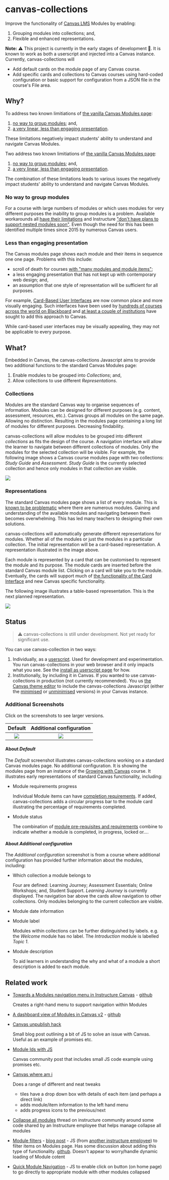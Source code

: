 # canvas-collections

Improve the functionality of [Canvas LMS](https://www.instructure.com/en-au/canvas) Modules by enabling:
1. Grouping modules into collections; and,
2. Flexible and enhanced representations.

**Note:** :warning: This project is currently in the early stages of development :construction:. It is known to work as both a userscript and injected into a Canvas instance. Currently, canvas-collections will
- Add default cards on the module page of any Canvas course.
- Add specific cards and collections to Canvas courses using hard-coded configuration or basic support for configuration from a JSON file in the course's File area.

## Why?

To address two known limitiations of [the vanilla Canvas Modules page](https://community.canvaslms.com/t5/Canvas-Basics-Guide/What-are-Modules/ta-p/6):
1.  [no way to group modules](https://community.canvaslms.com/t5/Canvas-Question-Forum/Is-there-a-way-to-group-modules-together/m-p/179757/highlight/true#M84952); and,
2.  [a very linear, less than engaging presentation](https://learntech.medsci.ox.ac.uk/wordpress-blog/a-dashboard-view-of-modules-in-canvas/).

These limitations negatively impact students' ability to understand and navigate Canvas Modules.

Two address two known limitiations of [the vanilla Canvas Modules page](https://community.canvaslms.com/t5/Canvas-Basics-Guide/What-are-Modules/ta-p/6):
1.  [no way to group modules](https://community.canvaslms.com/t5/Canvas-Question-Forum/Is-there-a-way-to-group-modules-together/m-p/179757/highlight/true#M84952); and,
2.  [a very linear, less than engaging presentation](https://learntech.medsci.ox.ac.uk/wordpress-blog/a-dashboard-view-of-modules-in-canvas/).

The combination of these limitations leads to various issues the negatively impact students' ability to understand and navigate Canvas Modules.

### No way to group modules

For a course with large numbers of modules or which uses modules for very different purposes the inability to group modules is a problem. Available workarounds all [have their limitations](https://community.canvaslms.com/t5/Canvas-Question-Forum/Is-there-a-way-to-group-modules-together/m-p/179757/highlight/true#M84952) and Instructure ["don't have plans to support nested modules soon"](https://community.canvaslms.com/t5/Idea-Conversations/Modules-within-Modules/idc-p/461383/highlight/true#M50428). Even though the need for this has been identified multiple times since 2015 by numerous Canvas users.

### Less than engaging presentation

The Canvas modules page shows each module and their items in sequence one one page. Problems with this include:

- scroll of death for courses [with "many modules and module items"](https://community.canvaslms.com/t5/Idea-Conversations/Modules-Display-as-Collapsed-by-Default/idi-p/370135); 
- a less engaging presentation that has not kept up with contemporary web design; and,
- an assumption that one style of representation will be sufficient for all purposes.

For example, [Card-Based User Interfaces](https://www.smashingmagazine.com/2016/10/designing-card-based-user-interfaces/) are now common place and more visually engaging. Such interfaces have been used by [hundreds of courses across the world on Blackboard](https://djon.es/blog/2021/03/12/reflecting-on-the-spread-of-the-card-interface-for-blackboard-learn/) and [at least a couple of institutions](https://learntech.medsci.ox.ac.uk/wordpress-blog/a-dashboard-view-of-modules-in-canvas/) have sought to add this approach to Canvas.

While card-based user interfaces may be visually appealing, they may not be applicable to every purpose.

## What?

Embedded in Canvas, the canvas-collections Javascript aims to provide two additional functions to the standard Canvas Modules page:
1. Enable modules to be grouped into _Collections_; and,
2. Allow collections to use different _Representations_.

### Collections

Modules are the standard Canvas way to organise sequences of information. Modules can be designed for different purposes (e.g. content, assessment, resources, etc.). Canvas groups all modules on the same page. Allowing no distinction. Resulting in the modules page containing a long list of modules for different purposes. Decreasing findability.

canvas-collections will allow modules to be grouped into different _collections_ as fits the design of the course. A navigation interface will allow the learner to navigate between different collections of modules. Only the modules for the selected collection will be visible. For example, the following image shows a Canvas course modules page with two collections: _Study Guide_ and _Assessment_. _Study Guide_ is the currently selected collection and hence only modules in that collection are visible.

![](docs/pics/early-collections.png)

### Representations

The standard Canvas modules page shows a list of every module. This is [known to be problematic](https://community.canvaslms.com/t5/Idea-Conversations/Modules-Display-as-Collapsed-by-Default/idi-p/370135) where there are numerous modules. Gaining and understanding of the available modules and navigating between them becomes overwhelming. This has led many teachers to designing their own solutions.

canvas-collections will automatically generate different representations for modules. Whether all of the modules or just the modules in a particular collection. The initial representation will be a card-based representation. A representation illustrated in the image above. 

Each module is represented by a card that can be customised to represent the module and its purpose. The module cards are inserted before the standard Canvas module list. Clicking on a card will take you to the module. Eventually, the cards will support much of [the functionality of the Card Interface](https://www.smashingmagazine.com/2016/10/designing-card-based-user-interfaces/) and new Canvas specific functionality.

The following image illustrates a table-based representation. This is the next planned representation.

![](docs/pics/table-representation.png)

## Status

> :warning: canvas-collections is still under development. Not yet ready for significant use.

You can use canvas-collection in two ways:

1. Individually, as a [userscript](https://en.wikipedia.org/wiki/User_script). 
  Used for development and experimentation. You run canvas-collections in your web browser and it only impacts what you see. See the [install as userscript page](./docs/install_userscript.md) for how.
2. Institutionally, by including it in Canvas.
  If you wanted to use canvas-collections in production (not currently recommended). You us [the Canvas theme editor]() to include the canvas-collections Javascript (either the [minimised](https://raw.githubusercontent.com/djplaner/canvas-collections/main/release/canvas-collections.min.js) or [unminimised](https://raw.githubusercontent.com/djplaner/canvas-collections/main/release/canvas-collections.js) versions) in your Canvas instance.

### Additional Screenshots

Click on the screenshots to see larger versions.

| Default              | Additional configuration |
:---------------------:|:------------------------:
![](./docs/default.png?) | ![](./docs/additional.png?)

#### About _Default_

The _Default_ screenshot illustrates canvas-collections working on a standard Canvas modules page. No additional configuration. It is showing the modules page from an instance of the [Growing with Canvas](https://uc.instructure.com/courses/1032076) course. It illustrates early representations of standard Canvas functionality, including:
- Module requirements progress

    Individual Module items can have [completion requirements](https://community.canvaslms.com/t5/Instructor-Guide/How-do-I-add-requirements-to-a-module/ta-p/1131). If added, canvas-collections adds a circular progress bar to the module card illustrating the percentage of requirements completed.
- Module status

    The combination of [module pre-requisites and requirements](https://ki.instructure.com/courses/192/pages/locking-material-with-requirements-and-prerequisites) combine to indicate whether a module is completed, in progress, locked or....

#### About _Additional configuration_

The _Additional configuration_ screenshot is from a course where additional configuration has provided further information about the modules, including:
- Which collection a module belongs to

    Four are defined: Learning Journey; Assessment Essentials; Online Workshops; and, Student Support. _Learning Journey_ is currently displayed. The navigation bar above the cards allow navigation to other collections. Only modules belonging to the current collection are visible.
- Module date information
- Module label

    Modules within collections can be further distinguished by labels. e.g. the _Welcome_ module has no label. The _Introduction_ module is labelled _Topic 1_.
- Module description

    To aid learners in understanding the why and what of a module a short description is added to each module.


## Related work

- [Towards a Modules navigation menu in Instructure Canvas](https://learntech.medsci.ox.ac.uk/wordpress-blog/towards-a-navigation-menu-in-instructure-canvas/) - [github](https://gist.github.com/theotherdy/7983b4d64a2f376ee140673926ca5c07#file-ou-canvas-menu-demo-js)

    Creates a right-hand menu to support navigation within Modules
- [A dashboard view of Modules in Canvas v2](https://learntech.medsci.ox.ac.uk/wordpress-blog/a-dashboard-view-of-modules-in-canvas-v2/) - [github](https://github.com/msdlt/canvas-module-tiles/blob/master/canvas-module-tiles.js)
- [Canvas unpublish hack](https://daveeargle.com/2019/10/25/canvas-unpublish-hack/)

    Small blog post outlining a bit of JS to solve an issue with Canvas. Useful as an example of promises etc.
- [Module Ids with JS](https://community.canvaslms.com/t5/Canvas-Question-Forum/Module-ID-s-using-javascript/td-p/224060)

    Canvas community post that includes small JS code example using promises etc.
- [Canvas where am i](https://github.com/msdlt/canvas-where-am-I)

    Does a range of different and neat tweaks
    - tiles have a drop down box with details of each item (and perhaps a direct link)
    - adds module/item information to the left hand menu
    - adds progress icons to the previous/next
- [Collapse all modules](https://community.canvaslms.com/t5/Canvas-Developers-Group/Collapse-Expand-Modules/ba-p/273122) thread on instructure community around some code shared by an Instructure employee that helps manage collapse all modules
- [Module filters](https://community.canvaslms.com/t5/Canvas-Developers-Group/Module-Filters/ba-p/278855) - [blog post](https://lyonsinbeta.com/2019/6/experiments-in-product) - JS (from [another instructure employee](https://lyonsinbeta.com/)) to filter items on Modules page. Has some discussion about adding this type of functionality. [github](https://github.com/lyonsinbeta/canvas-module-filters). Doesn't appear to worry/handle dynamic loading of Module cotent
- [Quick Module Navigation](https://community.canvaslms.com/t5/Canvas-Admin-Blog/Quick-Module-Navigation/ba-p/279697) - JS to enable click on button (on home page) to go directly to appropriate module with other modules collapsed
